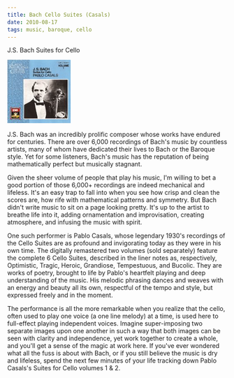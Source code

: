 ```yaml
---
title: Bach Cello Suites (Casals)
date: 2010-08-17
tags: music, baroque, cello
---
```


J.S. Bach Suites for Cello

![Pablo Casals](/images/casals.jpg "Bach Cello Suites - Casals")

J.S. Bach was an incredibly prolific composer whose works have endured for
centuries. There are over 6,000 recordings of Bach's music by countless artists,
many of whom have dedicated their lives to Bach or the Baroque style. Yet for
some listeners, Bach's music has the reputation of being mathematically perfect
but musically stagnant.

Given the sheer volume of people that play his music, I'm willing to bet a good
portion of those 6,000+ recordings are indeed mechanical and lifeless. It's an
easy trap to fall into when you see how crisp and clean the scores are, how rife
with mathematical patterns and symmetry. But Bach didn't write music to sit on a
page looking pretty. It's up to the artist to breathe life into it, adding
ornamentation and improvisation, creating atmosphere, and infusing the music
with spirit.

One such performer is Pablo Casals, whose legendary 1930's recordings of the
Cello Suites are as profound and invigorating today as they were in his own
time. The digitally remastered two volumes (sold separately) feature the
complete 6 Cello Suites, described in the liner notes as, respectively,
Optimistic, Tragic, Heroic, Grandiose, Tempestuous, and Bucolic. They are works
of poetry, brought to life by Pablo's heartfelt playing and deep understanding
of the music. His melodic phrasing dances and weaves with an energy and beauty
all its own, respectful of the tempo and style, but expressed freely and in the
moment.

The performance is all the more remarkable when you realize that the cello,
often used to play one voice (a one line melody) at a time, is used here to
full-effect playing independent voices. Imagine super-imposing two separate
images upon one another in such a way that both images can be seen with clarity
and independence, yet work together to create a whole, and you'll get a sense of
the magic at work here. If you've ever wondered what all the fuss is about with
Bach, or if you still believe the music is dry and lifeless, spend the next few
minutes of your life tracking down Pablo Casals's Suites for Cello volumes 1 &
2.

